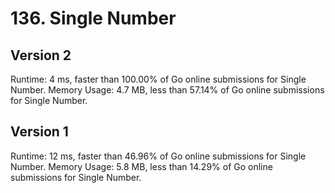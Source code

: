 # 136. Single Number

## Version 2
Runtime: 4 ms, faster than 100.00% of Go online submissions for Single Number.
Memory Usage: 4.7 MB, less than 57.14% of Go online submissions for Single Number.

## Version 1
Runtime: 12 ms, faster than 46.96% of Go online submissions for Single Number.
Memory Usage: 5.8 MB, less than 14.29% of Go online submissions for Single Number.